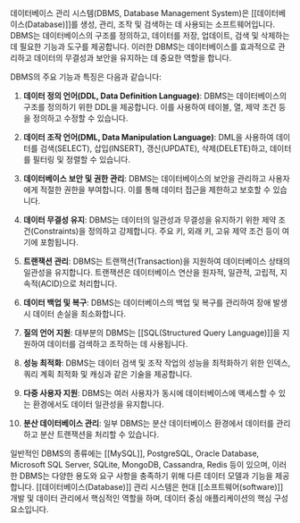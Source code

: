 데이터베이스 관리 시스템(DBMS, Database Management System)은 [[데이터베이스(Database)]]를 생성, 관리, 조작 및 검색하는 데 사용되는 소프트웨어입니다. DBMS는 데이터베이스의 구조를 정의하고, 데이터를 저장, 업데이트, 검색 및 삭제하는 데 필요한 기능과 도구를 제공합니다. 이러한 DBMS는 데이터베이스를 효과적으로 관리하고 데이터의 무결성과 보안을 유지하는 데 중요한 역할을 합니다.

DBMS의 주요 기능과 특징은 다음과 같습니다:

1. **데이터 정의 언어(DDL, Data Definition Language)**: DBMS는 데이터베이스의 구조를 정의하기 위한 DDL을 제공합니다. 이를 사용하여 테이블, 열, 제약 조건 등을 정의하고 수정할 수 있습니다.

2. **데이터 조작 언어(DML, Data Manipulation Language)**: DML을 사용하여 데이터를 검색(SELECT), 삽입(INSERT), 갱신(UPDATE), 삭제(DELETE)하고, 데이터를 필터링 및 정렬할 수 있습니다.

3. **데이터베이스 보안 및 권한 관리**: DBMS는 데이터베이스의 보안을 관리하고 사용자에게 적절한 권한을 부여합니다. 이를 통해 데이터 접근을 제한하고 보호할 수 있습니다.

4. **데이터 무결성 유지**: DBMS는 데이터의 일관성과 무결성을 유지하기 위한 제약 조건(Constraints)을 정의하고 강제합니다. 주요 키, 외래 키, 고유 제약 조건 등이 여기에 포함됩니다.

5. **트랜잭션 관리**: DBMS는 트랜잭션(Transaction)을 지원하여 데이터베이스 상태의 일관성을 유지합니다. 트랜잭션은 데이터베이스 연산을 원자적, 일관적, 고립적, 지속적(ACID)으로 처리합니다.

6. **데이터 백업 및 복구**: DBMS는 데이터베이스의 백업 및 복구를 관리하여 장애 발생 시 데이터 손실을 최소화합니다.

7. **질의 언어 지원**: 대부분의 DBMS는 [[SQL(Structured Query Language)]]을 지원하여 데이터를 검색하고 조작하는 데 사용됩니다.

8. **성능 최적화**: DBMS는 데이터 검색 및 조작 작업의 성능을 최적화하기 위한 인덱스, 쿼리 계획 최적화 및 캐싱과 같은 기술을 제공합니다.

9. **다중 사용자 지원**: DBMS는 여러 사용자가 동시에 데이터베이스에 액세스할 수 있는 환경에서도 데이터 일관성을 유지합니다.

10. **분산 데이터베이스 관리**: 일부 DBMS는 분산 데이터베이스 환경에서 데이터를 관리하고 분산 트랜잭션을 처리할 수 있습니다.

일반적인 DBMS의 종류에는 [[MySQL]], PostgreSQL, Oracle Database, Microsoft SQL Server, SQLite, MongoDB, Cassandra, Redis 등이 있으며, 이러한 DBMS는 다양한 용도와 요구 사항을 충족하기 위해 다른 데이터 모델과 기능을 제공합니다. [[데이터베이스(Database)]] 관리 시스템은 현대 [[소프트웨어(software)]] 개발 및 데이터 관리에서 핵심적인 역할을 하며, 데이터 중심 애플리케이션의 핵심 구성 요소입니다.
